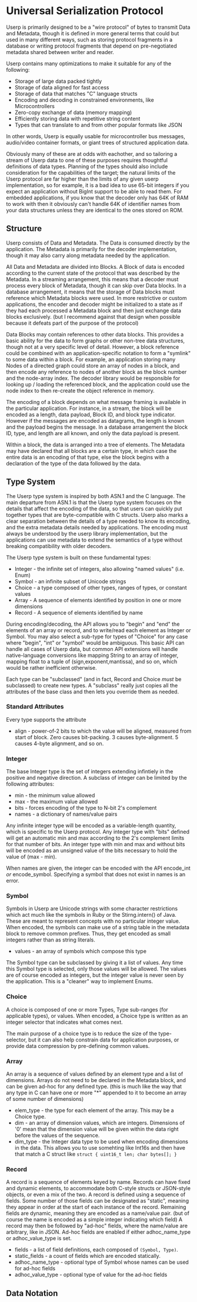 Universal Serialization Protocol
================================

Userp is primarily designed to be a "wire protocol" of bytes to transmit Data and Metadata,
though it is defined in more general terms that could but used in many different ways, such
as storing protocol fragments in a database or writing protocol fragments that depend on
pre-negotiated metadata shared between writer and reader.

Userp contains many optimizations to make it suitable for any of the following:

  * Storage of large data packed tightly
  * Storage of data aligned for fast access
  * Storage of data that matches "C" language structs
  * Encoding and decoding in constrained environments, like Microcontrollers
  * Zero-copy exchange of data (memory mapping)
  * Efficiently storing data with repetitive string content
  * Types that can translate to and from other popular formats like JSON

In other words, Userp is equally usable for microcontroller bus messages, audio/video container
formats, or giant trees of structured application data.

Obviously many of these are at odds with eachother, and so tailoring a stream of Userp data to
one of these purposes requires thoughtful definitions of data types.  Planning of the types
should also include consideration for the capabilities of the target; the natural limits of
the Userp protocol are far higher than the limits of any given userp implementation, so for
example, it is a bad idea to use 65-bit integers if you expect an application without BigInt
support to be able to read them.  For embedded applications, if you know that the decoder only
has 64K of RAM to work with then it obviously can't handle 64K of identifier names from your
data structures unless they are identical to the ones stored on ROM.

Structure
---------

Userp consists of Data and Metadata.  The Data is consumed directly by the application.
The Metadata is primarily for the decoder implementation, though it may also carry along
metadata needed by the application.

All Data and Metadata are divided into Blocks.  A Block of data is encoded according to the
current state of the protocol that was described by the Metadata.  In a streaming arrangement,
this means that a decoder must process every block of Metadata, though it can skip over Data
blocks.  In a database arrangement, it means that the storage of Data blocks must reference
which Metadata blocks were used.  In more restrictive or custom applications, the encoder and
decoder might be initialized to a state as if they had each processed a Metadata block and then
just exchange data blocks exclusively.  (but I recommend against that design when possible
because it defeats part of the purpose of the protocol)

Data Blocks may contain references to other data blocks.  This provides a basic ability for the
data to form graphs or other non-tree data structures, though not at a very specific level of
detail.  However, a block reference could be combined with an application-specific notation to
form a "symlink" to some data within a block.  For example, an application storing many Nodes
of a directed graph could store an array of nodes in a block, and then encode any reference to
nodes of another block as the block number and the node-array index.  The decoder library would
be responsible for looking up / loading the referenced block, and the application could use the
node index to then re-create the object reference in memory.

The encoding of a block depends on what message framing is available in the particular
application.  For instance, in a stream, the block will be encoded as a length, data payload,
Block ID, and block type indicator.  However if the messages are encoded as datagrams, the
length is known and the payload begins the message.  In a database arrangement the block ID,
type, and length are all known, and only the data payload is present.

Within a block, the data is arranged into a tree of elements.  The Metadata may have declared
that all blocks are a certain type, in which case the entire data is an encoding of that type,
else the block begins with a declaration of the type of the data followed by the data.

Type System
-----------

The Userp type system is inspired by both ASN.1 and the C language.  The main departure from
ASN.1 is that the Userp type system focuses on the details that affect the encoding of the data,
so that users can quickly put together types that are byte-compatible with C structs. Userp also
marks a clear separation between the details of a type needed to know its encoding, and the
extra metadata details needed by applications.  The encoding must always be understood by the
userp library implementation, but the applications can use metadata to extend the semantics of
a type without breaking compatibility with older decoders.

The Userp type system is built on these fundamental types:

  * Integer - the infinite set of integers, also allowing "named values" (i.e. Enum)
  * Symbol  - an infinite subset of Unicode strings
  * Choice  - a type composed of other types, ranges of types, or constant values
  * Array   - A sequence of elements identified by position in one or more dimensions
  * Record  - A sequence of elements identified by name

During encoding/decoding, the API allows you to "begin" and "end" the elements of an array or
record, and to write/read each element as Integer or Symbol.  You may also select a sub-type
for types of "Choice" for any case where "begin", "int" or "symbol" would be ambiguous.
This basic API can handle all cases of Userp data, but common API extensions will handle
native-language conversions like mapping String to an array of integer, mapping float to a
tuple of (sign,exponent,mantissa), and so on, which would be rather inefficient otherwise.

Each type can be "subclassed" (and in fact, Record and Choice *must* be subclassed) to create
new types.  A "subclass" really just copies all the attributes of the base class and then lets
you override them as needed.

### Standard Attributes

Every type supports the attribute

  * align - power-of-2 bits to which the value will be aligned, measured from start of block.
    Zero causes bit-packing.  3 causes byte-alignment.  5 causes 4-byte alignment, and so on.

### Integer

The base Integer type is the set of integers extending infintiely in the positive and negative
direction.  A subclass of integer can be limited by the following attributes:

  * min - the minimum value allowed
  * max - the maximum value allowed
  * bits - forces encoding of the type to N-bit 2's complement
  * names - a dictionary of names/value pairs

Any infinite integer type will be encoded as a variable-length quantity, which is specific to
the Userp protocol.  Any integer type with "bits" defined will get an automatic min and max
according to the 2's complement limits for that number of bits.  An integer type with min and
max and without bits will be encoded as an unsigned value of the bits necessary to hold the
value of (max - min).

When names are given, the integer can be encoded with the API encode_int *or* encode_symbol.
Specifying a symbol that does not exist in names is an error.

### Symbol

Symbols in Userp are Unicode strings with some character restrictions which act much like the
symbols in Ruby or the Stirng.intern() of Java.  These are meant to represent concepts with no
particular integer value.  When encoded, the symbols can make use of a string table in the
metadata block to remove common prefixes.  Thus, they get encoded as small integers rather than
as string literals.

  * values - an array of symbols which compose this type

The Symbol type can be subclassed by giving it a list of values.  Any time this Symbol type is
selected, only those values will be allowed.  The values are of course encoded as integers, but
the integer value is never seen by the application.  This is a "cleaner" way to implement Enums.

### Choice

A choice is composed of one or more Types, Type sub-ranges (for applicable types), or values.
When encoded, a Choice type is written as an integer selector that indicates what comes next.

The main purpose of a choice type is to reduce the size of the type-selector, but it can also
help constrain data for application purposes, or provide data compression by pre-defining
common values.

### Array

An array is a sequence of values defined by an element type and a list of dimensions.  Arrays
do not need to be declared in the Metadata block, and can be given ad-hoc for any defined type.
(this is much like the way that any type in C can have one or more "*" appended to it to become
an array of some number of dimensions)

  * elem_type - the type for each element of the array.  This may be a Choice type.
  * dim - an array of dimension values, which are integers.  Dimensions of '0' mean that the
     dimension value will be given within the data right before the values of the sequence.
  * dim_type - the Integer data type to be used when encoding dimensions in the data.
     This allows you to use somehting like Int16s and then have that match a C struct like
	 ```struct { uint16_t len; char bytes[]; }```

### Record

A record is a sequence of elements keyed by name.  Records can have fixed and dynamic elements,
to accommodate both C-style structs or JSON-style objects, or even a mix of the two.
A record is defined using a sequence of fields.  Some number of those fields can be
designated as "static", meaning they appear in order at the start of each instance of the
record.  Remaining fields are dynamic, meaning they are encoded as a name/value pair.  (but of
course the name is encoded as a simple integer indicating which field)  A record may then be
followed by "ad-hoc" fields, where the name/value are arbitrary, like in JSON.  Ad-hoc fields
are enabled if either adhoc_name_type or adhoc_value_type is set.

  * fields - a list of field definitions, each composed of ``(Symbol, Type)``.
  * static_fields - a count of fields which are encoded statically.
  * adhoc_name_type - optional type of Symbol whose names can be used for ad-hoc fields
  * adhoc_value_type - optional type of value for the ad-hoc fields

Data Notation
-------------


